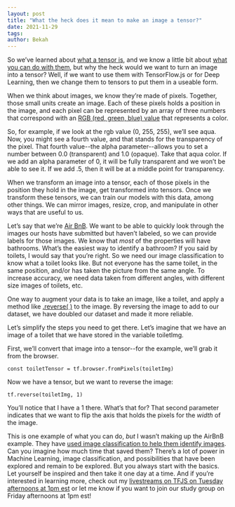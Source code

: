 ```yaml
---
layout: post
title: "What the heck does it mean to make an image a tensor?"
date: 2021-11-29
tags:
author: Bekah
---
```


So we’ve learned about [what a tensor is](https://dev.to/bekahhw/hello-tensor-52ed), and we know a little bit about [what you can do with them](https://dev.to/bekahhw/youre-toxic-using-the-toxicity-model-with-tensorflowjs-5h27), but why the heck would we want to turn an image into a tensor? Well, if we want to use them with TensorFlow.js or for Deep Learning, then we change them to tensors to put them in a useable form.

When we think about images, we know they’re made of pixels. Together, those small units create an image. Each of these pixels holds a position in the image, and each pixel can be represented by an array of three numbers that correspond with an [RGB (red, green, blue) value](https://css-tricks.com/almanac/properties/c/color/) that represents a color.

So, for example, if we look at the rgb value (0, 255, 255), we’ll see aqua. Now, you might see a fourth value, and that stands for the transparency of the pixel. That fourth value--the alpha parameter--allows you to set a number between 0.0 (transparent) and 1.0 (opaque). Take that aqua color. If we add an alpha parameter of 0, it will be fully transparent and we won’t be able to see it. If we add .5, then it will be at a middle point for transparency.

When we transform an image into a tensor, each of those pixels in the position they hold in the image, get transformed into tensors. Once we transform these tensors, we can train our models with this data, among other things. We can mirror images, resize, crop, and manipulate in other ways that are useful to us.

Let’s say that we’re [Air BnB](https://www.airbnb.com/). We want to be able to quickly look through the images our hosts have submitted but haven’t labeled, so we can provide labels for those images. We know that _most_ of the properties will have bathrooms. What’s the easiest way to identify a bathroom? If you said by toilets, I would say that you’re right. So we need our image classification to know what a toilet looks like. But not everyone has the same toilet, in the same position, and/or has taken the picture from the same angle. To increase accuracy, we need data taken from different angles, with different size images of toilets, etc.

One way to augment your data is to take an image, like a toilet, and apply a method like [.reverse( )](https://js.tensorflow.org/api/latest/#reverse) to the image. By reversing the image to add to our dataset, we have doubled our dataset and made it more reliable.

Let’s simplify the steps you need to get there. Let’s imagine that we have an image of a toilet that we have stored in the variable toiletImg.

First, we’ll convert that image into a tensor--for the example, we’ll grab it from the browser.

`const toiletTensor = tf.browser.fromPixels(toiletImg)`

Now we have a tensor, but we want to reverse the image:

`tf.reverse(toiletImg, 1)`

You’ll notice that I have a 1 there. What’s that for? That second parameter indicates that we want to flip the axis that holds the pixels for the _width_ of the image.

This is one example of what you can do, _but_ I wasn’t making up the AirBnB example. They have [used image classification to help them identify images](https://medium.com/airbnb-engineering/categorizing-listing-photos-at-airbnb-f9483f3ab7e3). Can you imagine how much time that saved them? There’s a lot of power in Machine Learning, image classification, and possibilities that have been explored and remain to be explored. But you always start with the basics. Let yourself be inspired and then take it one day at a time. And if you’re interested in learning more, check out my [livestreams on TFJS on Tuesday afternoons at 1pm est](https://www.twitch.tv/bekahhw/) or let me know if you want to join our study group on Friday afternoons at 1pm est!
